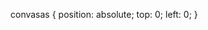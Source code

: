 <canvas  id=c></convas>

<stayle>
  convasas  {
  position: absolute;
  top: 0;
  left: 0;
}
</stayle>
